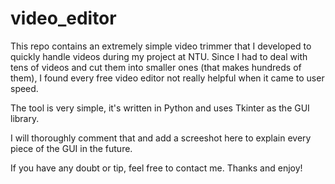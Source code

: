 # video_editor

This repo contains an extremely simple video trimmer that I developed to quickly handle videos during my project at NTU. 
Since I had to deal with tens of videos and cut them into smaller ones (that makes hundreds of them), I found every free video editor not really helpful when it came to user speed.

The tool is very simple, it's written in Python and uses Tkinter as the GUI library.  

I will thoroughly comment that and add a screeshot here to explain every piece of the GUI in the future.

If you have any doubt or tip, feel free to contact me.
Thanks and enjoy!
